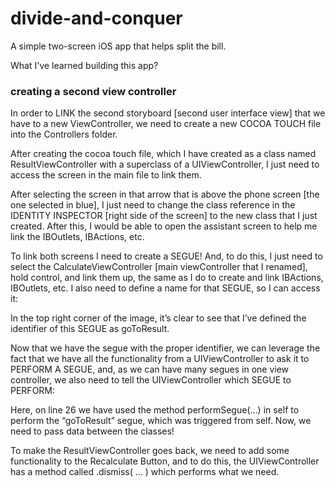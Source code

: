 # divide-and-conquer
A simple two-screen iOS app that helps split the bill.


What I've learned building this app?

### creating a second view controller

In order to LINK the second storyboard [second user interface view] that we have to a new ViewController, we need to create a new COCOA TOUCH file into the Controllers folder.

After creating the cocoa touch file, which I have created as a class named ResultViewController with a superclass of a UIViewController, I just need to access the screen in the main file to link them.

After selecting the screen in that arrow that is above the phone screen [the one selected in blue], I just need to change the class reference in the IDENTITY INSPECTOR [right side of the screen] to the new class that I just created.
After this, I would be able to open the assistant screen to help me link the IBOutlets, IBActions, etc.

To link both screens I need to create a SEGUE!
And, to do this, I just need to select the CalculateViewController [main viewController that I renamed], hold control, and link them up, the same as I do to create and link IBActions, IBOutlets, etc.
I also need to define a name for that SEGUE, so I can access it:

In the top right corner of the image, it’s clear to see that I’ve defined the identifier of this SEGUE as goToResult.

Now that we have the segue with the proper identifier, we can leverage the fact that we have all the functionality from a UIViewController to ask it to PERFORM A SEGUE, and, as we can have many segues in one view controller, we also need to tell the UIViewController which SEGUE to PERFORM:

Here, on line 26 we have used the method performSegue(…) in self to perform the “goToResult” segue, which was triggered from self.
Now, we need to pass data between the classes!

To make the ResultViewController goes back, we need to add some functionality to the Recalculate Button, and to do this, the UIViewController has a method called .dismiss( … ) which performs what we need.

